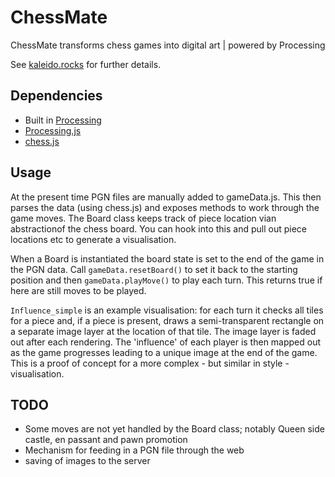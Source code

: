 # ChessMate
ChessMate transforms chess games into digital art | powered by Processing

See  [kaleido.rocks](http://www.kaleido.rocks/ChessMate/) for further details.


## Dependencies

* Built in [Processing](https://processing.org/)
*  [Processing.js](http://processingjs.org/)
* [chess.js](https://github.com/jhlywa/chess.js/blob/master/README.md)


## Usage
At the present time PGN files are manually added to gameData.js.  This then parses the data (using chess.js) and exposes methods to work through the game moves.  The Board class keeps track of piece location vian abstractionof the chess board.  You can hook into this and pull out piece locations etc to generate a visualisation.

When a Board is instantiated the board state is set to the end of the game in the PGN data. Call `gameData.resetBoard()` to set it back to the starting position and then `gameData.playMove()` to play each turn.  This returns true if here are still moves to be played.

`Influence_simple` is an example visualisation: for each turn it checks all tiles for a piece and, if a piece is present, draws a semi-transparent rectangle on a separate image layer at the location of that tile.  The image layer is faded out after each rendering.  The 'influence' of each player is then mapped out as the game progresses leading to a unique image at the end of the game.  This is a proof of concept for a more complex - but similar in style - visualisation.

## TODO
* Some moves are not yet handled by the Board class; notably Queen side castle, en passant and pawn promotion
* Mechanism for feeding in a PGN file through the web
* saving of images to the server